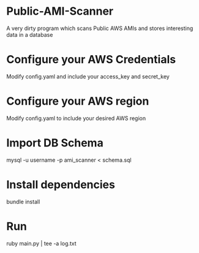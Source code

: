 # Public-AMI-Scanner
A very dirty program which scans Public AWS AMIs and stores interesting data in a database

# Configure your AWS Credentials
Modify config.yaml and include your access_key and secret_key

# Configure your AWS region
Modify config.yaml to include your desired AWS region

# Import DB Schema
mysql -u username -p ami_scanner < schema.sql

# Install dependencies
bundle install 

# Run
ruby main.py | tee -a log.txt